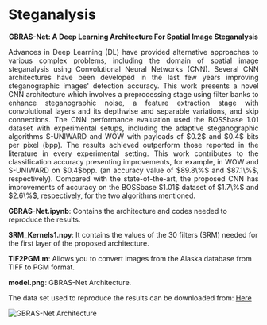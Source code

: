 # Steganalysis


<p align="center"><strong>GBRAS-Net: A Deep Learning Architecture For Spatial Image Steganalysis</strong></p>


<p align="justify">Advances in Deep Learning (DL) have provided alternative approaches to various complex problems, including the domain of spatial image steganalysis using Convolutional Neural Networks (CNN). Several CNN architectures have been developed in the last few years improving steganographic images' detection accuracy. This work presents a novel CNN architecture which involves a preprocessing stage using filter banks to enhance steganographic noise, a feature extraction stage with convolutional layers and its depthwise and separable variations, and skip connections. The CNN performance evaluation used the BOSSbase 1.01 dataset with experimental setups, including the adaptive steganographic algorithms S-UNIWARD and WOW with payloads of $0.2$ and $0.4$ bits per pixel (bpp). The results achieved outperform those reported in the literature in every experimental setting. This work contributes to the classification accuracy presenting improvements, for example, in WOW and S-UNIWARD on $0.4$bpp. (an accuracy value of $89.8\%$ and $87.1\%$, respectively). Compared with the state-of-the-art, the proposed CNN has improvements of accuracy on the BOSSbase $1.01$ dataset of $1.7\%$  and $2.6\%$, respectively, for the two algorithms mentioned.</p>


<strong>GBRAS-Net.ipynb</strong>: Contains the architecture and codes needed to reproduce the results.


<strong>SRM_Kernels1.npy</strong>: It contains the values of the 30 filters (SRM) needed for the first layer of the proposed architecture.


<strong>TIF2PGM.m</strong>: Allows you to convert images from the Alaska database from TIFF to PGM format.


<strong>model.png</strong>: GBRAS-Net Architecture.

The data set used to reproduce the results can be downloaded from: <a href="https://drive.google.com/drive/folders/1G5vdhW11_qKfVC6W8_pfJpstVkXUk1QQ?usp=sharing">Here</a>

![GBRAS-Net Architecture](https://github.com/BioAITeam/Steganalysis/blob/main/model.png?raw=true "GBRAS-Net Architecture")
